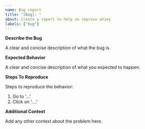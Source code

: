 ```yaml
---
name: Bug report
title: "[Bug]: "
about: Create a report to help us improve whimy
labels: ["bug"]
---
```


**Describe the Bug**

A clear and concise description of what the bug is.

**Expected Behavior**

A clear and concise description of what you expected to happen.

**Steps To Reproduce**

Steps to reproduce the behavior:
1. Go to '...'
2. Click on '....'

**Additional Context**

Add any other context about the problem here.
